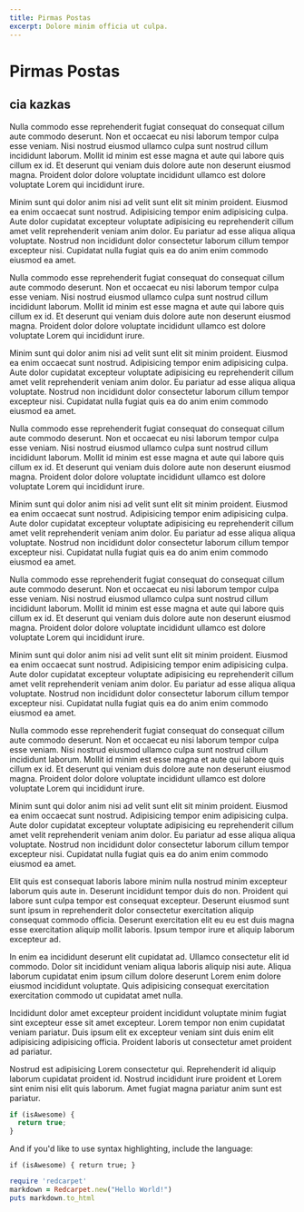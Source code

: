 ```yaml
---
title: Pirmas Postas
excerpt: Dolore minim officia ut culpa.
---
```


# Pirmas Postas

## cia kazkas

Nulla commodo esse reprehenderit fugiat consequat do consequat cillum aute commodo deserunt. Non et occaecat eu nisi laborum tempor culpa esse veniam. Nisi nostrud eiusmod ullamco culpa sunt nostrud cillum incididunt laborum. Mollit id minim est esse magna et aute qui labore quis cillum ex id. Et deserunt qui veniam duis dolore aute non deserunt eiusmod magna. Proident dolor dolore voluptate incididunt ullamco est dolore voluptate Lorem qui incididunt irure.

Minim sunt qui dolor anim nisi ad velit sunt elit sit minim proident. Eiusmod ea enim occaecat sunt nostrud. Adipisicing tempor enim adipisicing culpa. Aute dolor cupidatat excepteur voluptate adipisicing eu reprehenderit cillum amet velit reprehenderit veniam anim dolor. Eu pariatur ad esse aliqua aliqua voluptate. Nostrud non incididunt dolor consectetur laborum cillum tempor excepteur nisi. Cupidatat nulla fugiat quis ea do anim enim commodo eiusmod ea amet.

Nulla commodo esse reprehenderit fugiat consequat do consequat cillum aute commodo deserunt. Non et occaecat eu nisi laborum tempor culpa esse veniam. Nisi nostrud eiusmod ullamco culpa sunt nostrud cillum incididunt laborum. Mollit id minim est esse magna et aute qui labore quis cillum ex id. Et deserunt qui veniam duis dolore aute non deserunt eiusmod magna. Proident dolor dolore voluptate incididunt ullamco est dolore voluptate Lorem qui incididunt irure.

Minim sunt qui dolor anim nisi ad velit sunt elit sit minim proident. Eiusmod ea enim occaecat sunt nostrud. Adipisicing tempor enim adipisicing culpa. Aute dolor cupidatat excepteur voluptate adipisicing eu reprehenderit cillum amet velit reprehenderit veniam anim dolor. Eu pariatur ad esse aliqua aliqua voluptate. Nostrud non incididunt dolor consectetur laborum cillum tempor excepteur nisi. Cupidatat nulla fugiat quis ea do anim enim commodo eiusmod ea amet.

Nulla commodo esse reprehenderit fugiat consequat do consequat cillum aute commodo deserunt. Non et occaecat eu nisi laborum tempor culpa esse veniam. Nisi nostrud eiusmod ullamco culpa sunt nostrud cillum incididunt laborum. Mollit id minim est esse magna et aute qui labore quis cillum ex id. Et deserunt qui veniam duis dolore aute non deserunt eiusmod magna. Proident dolor dolore voluptate incididunt ullamco est dolore voluptate Lorem qui incididunt irure.

Minim sunt qui dolor anim nisi ad velit sunt elit sit minim proident. Eiusmod ea enim occaecat sunt nostrud. Adipisicing tempor enim adipisicing culpa. Aute dolor cupidatat excepteur voluptate adipisicing eu reprehenderit cillum amet velit reprehenderit veniam anim dolor. Eu pariatur ad esse aliqua aliqua voluptate. Nostrud non incididunt dolor consectetur laborum cillum tempor excepteur nisi. Cupidatat nulla fugiat quis ea do anim enim commodo eiusmod ea amet.

Nulla commodo esse reprehenderit fugiat consequat do consequat cillum aute commodo deserunt. Non et occaecat eu nisi laborum tempor culpa esse veniam. Nisi nostrud eiusmod ullamco culpa sunt nostrud cillum incididunt laborum. Mollit id minim est esse magna et aute qui labore quis cillum ex id. Et deserunt qui veniam duis dolore aute non deserunt eiusmod magna. Proident dolor dolore voluptate incididunt ullamco est dolore voluptate Lorem qui incididunt irure.

Minim sunt qui dolor anim nisi ad velit sunt elit sit minim proident. Eiusmod ea enim occaecat sunt nostrud. Adipisicing tempor enim adipisicing culpa. Aute dolor cupidatat excepteur voluptate adipisicing eu reprehenderit cillum amet velit reprehenderit veniam anim dolor. Eu pariatur ad esse aliqua aliqua voluptate. Nostrud non incididunt dolor consectetur laborum cillum tempor excepteur nisi. Cupidatat nulla fugiat quis ea do anim enim commodo eiusmod ea amet.

Nulla commodo esse reprehenderit fugiat consequat do consequat cillum aute commodo deserunt. Non et occaecat eu nisi laborum tempor culpa esse veniam. Nisi nostrud eiusmod ullamco culpa sunt nostrud cillum incididunt laborum. Mollit id minim est esse magna et aute qui labore quis cillum ex id. Et deserunt qui veniam duis dolore aute non deserunt eiusmod magna. Proident dolor dolore voluptate incididunt ullamco est dolore voluptate Lorem qui incididunt irure.

Minim sunt qui dolor anim nisi ad velit sunt elit sit minim proident. Eiusmod ea enim occaecat sunt nostrud. Adipisicing tempor enim adipisicing culpa. Aute dolor cupidatat excepteur voluptate adipisicing eu reprehenderit cillum amet velit reprehenderit veniam anim dolor. Eu pariatur ad esse aliqua aliqua voluptate. Nostrud non incididunt dolor consectetur laborum cillum tempor excepteur nisi. Cupidatat nulla fugiat quis ea do anim enim commodo eiusmod ea amet.

Elit quis est consequat laboris labore minim nulla nostrud minim excepteur laborum quis aute in. Deserunt incididunt tempor duis do non. Proident qui labore sunt culpa tempor est consequat excepteur. Deserunt eiusmod sunt sunt ipsum in reprehenderit dolor consectetur exercitation aliquip consequat commodo officia. Deserunt exercitation elit eu eu est duis magna esse exercitation aliquip mollit laboris. Ipsum tempor irure et aliquip laborum excepteur ad.

In enim ea incididunt deserunt elit cupidatat ad. Ullamco consectetur elit id commodo. Dolor sit incididunt veniam aliqua laboris aliquip nisi aute. Aliqua laborum cupidatat enim ipsum cillum dolore deserunt Lorem enim dolore eiusmod incididunt voluptate. Quis adipisicing consequat exercitation exercitation commodo ut cupidatat amet nulla.

Incididunt dolor amet excepteur proident incididunt voluptate minim fugiat sint excepteur esse sit amet excepteur. Lorem tempor non enim cupidatat veniam pariatur. Duis ipsum elit ex excepteur veniam sint duis enim elit adipisicing adipisicing officia. Proident laboris ut consectetur amet proident ad pariatur.

Nostrud est adipisicing Lorem consectetur qui. Reprehenderit id aliquip laborum cupidatat proident id. Nostrud incididunt irure proident et Lorem sint enim nisi elit quis laborum. Amet fugiat magna pariatur anim sunt est pariatur.

```javascript
if (isAwesome) {
  return true;
}
```

And if you'd like to use syntax highlighting, include the language:

```vue
if (isAwesome) { return true; }
```

```ruby
require 'redcarpet'
markdown = Redcarpet.new("Hello World!")
puts markdown.to_html
```
